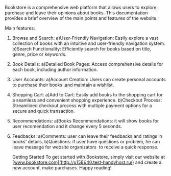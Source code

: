 Bookstore is a comprehensive web platform that allows users to explore, purchase and leave their opinions about books. This documentation provides a brief overview of the main points and features of the website.

Main features:
1. Browse and Search:                                                                                                                                                                                            a)User-Friendly Navigation: Easily explore a vast collection of books with an intuitive and user-friendly navigation system.                                                                                    b)Search Functionality: Efficiently search for books based on title,  genre, price or keywords.
2. Book Details:                                                                                                                                                                                                 a)Detailed Book Pages: Access comprehensive details for each book, including author information.
3. User Accounts:                                                                                                                                                                                                a)Account Creation: Users can create personal accounts to purchase their books ,and maintain a wishlist.    
4. Shopping Cart:                                                                                                                                                                                                a)Add to Cart: Easily add books to the shopping cart for a seamless and convenient shopping experience.                                                                                                         b)Checkout Process: Streamlined checkout process with multiple payment options for a secure and quick transaction.
5. Recommendations:                                                                                                                                                                                              a)Books Recommendations: it will show books for user recomendation and it change every 5 seconds.
6. Feedbacks:                                                                                                                                                                                                    a)Comments: user can leave their feedbacks and ratings in books' details.                                                                                                                                       b)Questions: if user have questions or problem, he can leave message for website organizators  to receive a quick response.

    Getting Started
To get started with Bookstore, simply visit our website at [www.bookstore.com](http://u158640.test-handyhost.ru/) and create a new account, make purchases. Happy reading!
